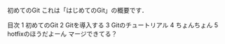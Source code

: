 初めてのGit
これは「はじめてのGit」の概要です．

目次
 1 初めてのGit
 2 Gitを導入する
 3 Gitのチュートリアル
 4 ちょんちょん
 5 hotfixのほうだよーん
マージできてる？